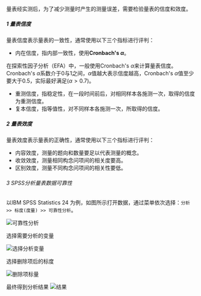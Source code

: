 量表经实测后，为了减少测量时产生的测量误差，需要检验量表的信度和效度。

##### 1 量表信度

量表信度表示量表的一致性，通常使用以下三个指标进行评判：

* 内在信度，指内部一致性，使用**Cronbach's $\alpha$**。

在探索性因子分析（EFA）中，一般使用Cronbach's $\alpha$来计算量表信度。Cronbach's $\alpha$系数介于0与1之间，$\alpha$值越大表示信度越高，Cronbach's $\alpha$值至少要大于0.5，实际最好满足($\alpha > 0.7$)。
* 重测信度，指稳定性，在一段时间前后，对相同样本各施测一次，取得的信度为重测信度。
* 复本信度，指等值性，对不同样本各施测一次，所取得的信度。

##### 2 量表效度

量表效度表示量表的正确性，通常使用以下三个指标进行评判：

* 内容效度，测量的题向和数量要足以代表测量的概念。
* 收敛效度，测量相同构念问项间的相关度要高。
* 区别效度，测量不同构念问项间的相关性要低。

###### 3 SPSS分析量表数据可靠性

以IBM SPSS Statistics 24 为例，如图所示打开数据，通过菜单依次选择：`分析 >> 标度(度量) >> 可靠性分析`。

![可靠性分析](https://cdn.jsdelivr.net/gh/codierer/programmable-world/2020-9-3/1599144895728-可靠性分析.png)

选择需要分析的变量

![选择分析变量](https://cdn.jsdelivr.net/gh/codierer/programmable-world/2020-9-3/1599145193543-选择分析变量.png)

选择删除项后的标度

![删除项标量](https://cdn.jsdelivr.net/gh/codierer/programmable-world/2020-9-3/1599145309969-删除项标量.png)

最终得到分析结果
![结果](https://cdn.jsdelivr.net/gh/codierer/programmable-world/2020-9-3/1599145596939-结果.png)

